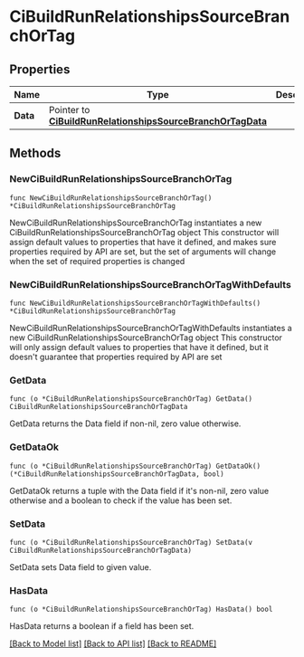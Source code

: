 # CiBuildRunRelationshipsSourceBranchOrTag

## Properties

Name | Type | Description | Notes
------------ | ------------- | ------------- | -------------
**Data** | Pointer to [**CiBuildRunRelationshipsSourceBranchOrTagData**](CiBuildRunRelationshipsSourceBranchOrTagData.md) |  | [optional] 

## Methods

### NewCiBuildRunRelationshipsSourceBranchOrTag

`func NewCiBuildRunRelationshipsSourceBranchOrTag() *CiBuildRunRelationshipsSourceBranchOrTag`

NewCiBuildRunRelationshipsSourceBranchOrTag instantiates a new CiBuildRunRelationshipsSourceBranchOrTag object
This constructor will assign default values to properties that have it defined,
and makes sure properties required by API are set, but the set of arguments
will change when the set of required properties is changed

### NewCiBuildRunRelationshipsSourceBranchOrTagWithDefaults

`func NewCiBuildRunRelationshipsSourceBranchOrTagWithDefaults() *CiBuildRunRelationshipsSourceBranchOrTag`

NewCiBuildRunRelationshipsSourceBranchOrTagWithDefaults instantiates a new CiBuildRunRelationshipsSourceBranchOrTag object
This constructor will only assign default values to properties that have it defined,
but it doesn't guarantee that properties required by API are set

### GetData

`func (o *CiBuildRunRelationshipsSourceBranchOrTag) GetData() CiBuildRunRelationshipsSourceBranchOrTagData`

GetData returns the Data field if non-nil, zero value otherwise.

### GetDataOk

`func (o *CiBuildRunRelationshipsSourceBranchOrTag) GetDataOk() (*CiBuildRunRelationshipsSourceBranchOrTagData, bool)`

GetDataOk returns a tuple with the Data field if it's non-nil, zero value otherwise
and a boolean to check if the value has been set.

### SetData

`func (o *CiBuildRunRelationshipsSourceBranchOrTag) SetData(v CiBuildRunRelationshipsSourceBranchOrTagData)`

SetData sets Data field to given value.

### HasData

`func (o *CiBuildRunRelationshipsSourceBranchOrTag) HasData() bool`

HasData returns a boolean if a field has been set.


[[Back to Model list]](../README.md#documentation-for-models) [[Back to API list]](../README.md#documentation-for-api-endpoints) [[Back to README]](../README.md)


